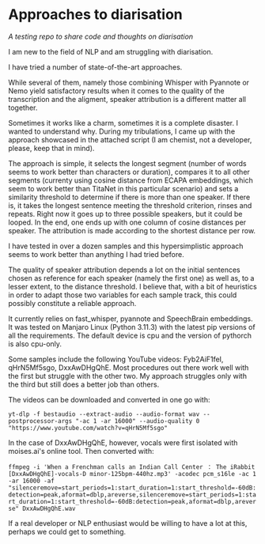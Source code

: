 # Approaches to diarisation

_A testing repo to share code and thoughts on diarisation_

I am new to the field of NLP and am struggling with diarisation.

I have tried a number of state-of-the-art approaches. 

While several of them, namely those combining Whisper with Pyannote or Nemo yield satisfactory results when it comes to the quality of the transcription and the aligment, speaker attribution is a different matter all together. 

Sometimes it works like a charm, sometimes it is a complete disaster. I wanted to understand why. During my tribulations, I came up with the approach showcased in the attached script (I am chemist, not a developer, please, keep that in mind).

The approach is simple, it selects the longest segment (number of words seems to work better than characters or duration), compares it to all other segments (currenty using cosine distance from ECAPA embeddings, which seem to work better than TitaNet in this particular scenario) and sets a similarity threshold to determine if there is more than one speaker. If there is, it takes the longest sentence meeting the threshold criterion, rinses and repeats. Right now it goes up to three possible speakers, but it could be looped. In the end, one ends up with one column of cosine distances per speaker. The attribution is made according to the shortest distance per row. 

I have tested in over a dozen samples and this hypersimplistic approach seems to work better than anything I had tried before.

The quality of speaker attribution depends a lot on the initial sentences chosen as reference for each speaker (namely the first one) as well as, to a lesser extent, to the distance threshold. I believe that, with a bit of heuristics in order to adapt those two variables for each sample track, this could possibly constitute a reliable approach.

It currently relies on fast_whisper, pyannote and SpeechBrain embeddings. It was tested on Manjaro Linux (Python 3.11.3) with the latest pip versions of all the requirements. The default device is cpu and the version of pythorch is also cpu-only. 

Some samples include the following YouTube videos: Fyb2AiF1feI, qHrN5Mf5sgo, DxxAwDHgQhE. Most procedures out there work well with the first but struggle with the other two. My approach struggles only with the third but still does a better job than others.

The videos can be downloaded and converted in one go with:

`yt-dlp -f bestaudio --extract-audio --audio-format wav --postprocessor-args "-ac 1 -ar 16000" --audio-quality 0 "https://www.youtube.com/watch?v=qHrN5Mf5sgo"`

In the case of DxxAwDHgQhE, however, vocals were first isolated with moises.ai's online tool. Then converted with:

`ffmpeg -i 'When a Frenchman calls an Indian Call Center ： The iRabbit [DxxAwDHgQhE]-vocals-D minor-125bpm-440hz.mp3' -acodec pcm_s16le -ac 1 -ar 16000 -af "silenceremove=start_periods=1:start_duration=1:start_threshold=-60dB:detection=peak,aformat=dblp,areverse,silenceremove=start_periods=1:start_duration=1:start_threshold=-60dB:detection=peak,aformat=dblp,areverse" DxxAwDHgQhE.wav`

If a real developer or NLP enthusiast would be willing to have a lot at this, perhaps we could get to something.


